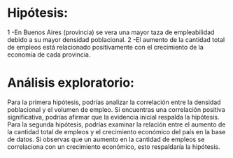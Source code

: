 # Hipótesis:
1 -En Buenos Aires (provincia) se vera una mayor taza de empleabilidad debido a su mayor densidad poblacional.
2 -El aumento de la cantidad total de empleos está relacionado positivamente con el crecimiento de la economía de cada provincia.

# Análisis exploratorio:
Para la primera hipótesis, podrías analizar la correlación entre la densidad poblacional y el volumen de empleo. Si encuentras una correlación positiva significativa, podrías afirmar que la evidencia inicial respalda la hipótesis.
Para la segunda hipótesis, podrías examinar la relación entre el aumento de la cantidad total de empleos y el crecimiento económico del país en la base de datos. Si observas que un aumento en la cantidad de empleos se correlaciona con un crecimiento económico, esto respaldaría la hipótesis.



